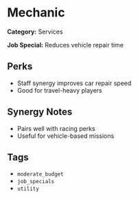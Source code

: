 # Mechanic

**Category:** Services

**Job Special:** Reduces vehicle repair time

## Perks
- Staff synergy improves car repair speed
- Good for travel-heavy players

## Synergy Notes
- Pairs well with racing perks
- Useful for vehicle-based missions

## Tags
- `moderate_budget`
- `job_specials`
- `utility`
